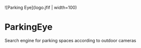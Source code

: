![Parking Eye](logo.jfif | width=100)
# ParkingEye
Search engine for parking spaces according to outdoor cameras 
